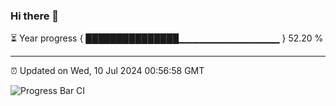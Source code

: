 ### Hi there 👋

⏳ Year progress { ███████████████▁▁▁▁▁▁▁▁▁▁▁▁▁▁▁ } 52.20 %

---

⏰ Updated on Wed, 10 Jul 2024 00:56:58 GMT

![Progress Bar CI](https://github.com/liununu/liununu/workflows/Progress%20Bar%20CI/badge.svg)
